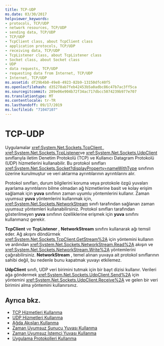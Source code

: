 ```yaml
---
title: TCP-UDP
ms.date: 03/30/2017
helpviewer_keywords:
- protocols, TCP/UDP
- network resources, TCP/UDP
- sending data, TCP/UDP
- TCP/UDP
- TcpClient class, about TcpClient class
- application protocols, TCP/UDP
- receiving data, TCP/UDP
- TcpListener class, about TcpListener class
- Socket class, about Socket class
- UDP
- data requests, TCP/UDP
- requesting data from Internet, TCP/UDP
- Internet, TCP/UDP
ms.assetid: df29b4b0-49e8-4923-82b9-13150dfc40f5
ms.openlocfilehash: d35278ab7feb42453b5a0adbc86c47b7ac3ff5ca
ms.sourcegitcommit: 289e06e904b72f34ac717dbcc5074239b977e707
ms.translationtype: MT
ms.contentlocale: tr-TR
ms.lasthandoff: 09/17/2019
ms.locfileid: "71047107"
---
```

# <a name="tcp-udp"></a>TCP-UDP
Uygulamalar <xref:System.Net.Sockets.TcpClient>,, <xref:System.Net.Sockets.TcpListener>ve <xref:System.Net.Sockets.UdpClient> sınıflarıyla iletim Denetim Protokolü (TCP) ve Kullanıcı Datagram Protokolü (UDP) hizmetlerini kullanabilir. Bu protokol sınıfları <xref:System.Net.Sockets.Socket?displayProperty=nameWithType> sınıfının üzerine kurulmuştur ve veri aktarma ayrıntılarının ayrıntılarını alır.  
  
 Protokol sınıfları, durum bilgilerini koruma veya protokole özgü yuvaları ayarlama ayrıntılarını bilme olmadan ağ hizmetlerine basit ve kolay erişim sağlamak için **yuva** sınıfının zaman uyumlu yöntemlerini kullanır. Zaman uyumsuz **yuva** yöntemlerini kullanmak için, <xref:System.Net.Sockets.NetworkStream> sınıfı tarafından sağlanan zaman uyumsuz yöntemleri kullanabilirsiniz. Protokol sınıfları tarafından gösterilmeyen **yuva** sınıfının özelliklerine erişmek için **yuva** sınıfını kullanmanız gerekir.  
  
 **TcpClient** ve **TcpListener** , **NetworkStream** sınıfını kullanarak ağı temsil eder. Ağ akışını döndürmek <xref:System.Net.Sockets.TcpClient.GetStream%2A> için yöntemini kullanın ve ardından <xref:System.Net.Sockets.NetworkStream.Read%2A> akışın ve <xref:System.Net.Sockets.NetworkStream.Write%2A> yöntemlerini çağırabilirsiniz. **NetworkStream** , temel alınan yuvaya ait protokol sınıflarının sahibi değil, bu nedenle bunu kapatmak yuvayı etkilemez.  
  
 **UdpClient** sınıfı, UDP veri birimini tutmak için bir bayt dizisi kullanır. Verileri ağa göndermek <xref:System.Net.Sockets.UdpClient.Send%2A> için yöntemini <xref:System.Net.Sockets.UdpClient.Receive%2A> ve gelen bir veri birimini alma yöntemini kullanırsınız.  
  
## <a name="see-also"></a>Ayrıca bkz.

- [TCP Hizmetleri Kullanma](using-tcp-services.md)
- [UDP Hizmetleri Kullanma](using-udp-services.md)
- [Ağda Akışları Kullanma](using-streams-on-the-network.md)
- [Zaman Uyumsuz Sunucu Yuvası Kullanma](using-an-asynchronous-server-socket.md)
- [Zaman Uyumsuz İstemci Yuvası Kullanma](using-an-asynchronous-client-socket.md)
- [Uygulama Protokolleri Kullanma](using-application-protocols.md)
